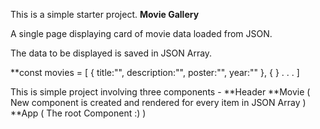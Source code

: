 This is a simple starter project.
**Movie Gallery**


A single page displaying card of movie data loaded from JSON. 

The data to be displayed is saved in JSON Array.  

**const movies = [
  {
      title:"",
      description:"",
      poster:"",
      year:""
  },
  {
  }
  .
  .
  .
]

This is simple project involving three components -
**Header
**Movie ( New component is created and rendered for every item in JSON Array )
**App ( The root Component :) )

